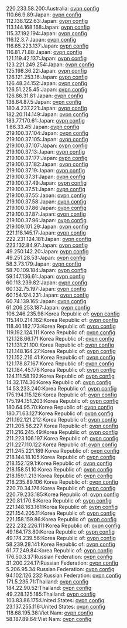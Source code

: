 220.233.58.200:Australia: [ovpn config](vpn/220_233_58_200.ovpn)  
110.66.9.89:Japan: [ovpn config](vpn/110_66_9_89.ovpn)  
112.138.122.63:Japan: [ovpn config](vpn/112_138_122_63.ovpn)  
113.144.168.168:Japan: [ovpn config](vpn/113_144_168_168.ovpn)  
115.37.192.194:Japan: [ovpn config](vpn/115_37_192_194.ovpn)  
116.12.3.7:Japan: [ovpn config](vpn/116_12_3_7.ovpn)  
116.65.223.137:Japan: [ovpn config](vpn/116_65_223_137.ovpn)  
116.81.71.88:Japan: [ovpn config](vpn/116_81_71_88.ovpn)  
121.119.42.137:Japan: [ovpn config](vpn/121_119_42_137.ovpn)  
123.221.249.254:Japan: [ovpn config](vpn/123_221_249_254.ovpn)  
125.198.36.22:Japan: [ovpn config](vpn/125_198_36_22.ovpn)  
126.121.253.16:Japan: [ovpn config](vpn/126_121_253_16.ovpn)  
126.48.34.152:Japan: [ovpn config](vpn/126_48_34_152.ovpn)  
126.51.225.45:Japan: [ovpn config](vpn/126_51_225_45.ovpn)  
126.86.31.81:Japan: [ovpn config](vpn/126_86_31_81.ovpn)  
138.64.87.5:Japan: [ovpn config](vpn/138_64_87_5.ovpn)  
180.4.237.221:Japan: [ovpn config](vpn/180_4_237_221.ovpn)  
182.20.114.149:Japan: [ovpn config](vpn/182_20_114_149.ovpn)  
183.77.170.61:Japan: [ovpn config](vpn/183_77_170_61.ovpn)  
1.66.33.45:Japan: [ovpn config](vpn/1_66_33_45.ovpn)  
219.100.37.104:Japan: [ovpn config](vpn/219_100_37_104.ovpn)  
219.100.37.105:Japan: [ovpn config](vpn/219_100_37_105.ovpn)  
219.100.37.107:Japan: [ovpn config](vpn/219_100_37_107.ovpn)  
219.100.37.13:Japan: [ovpn config](vpn/219_100_37_13.ovpn)  
219.100.37.177:Japan: [ovpn config](vpn/219_100_37_177.ovpn)  
219.100.37.182:Japan: [ovpn config](vpn/219_100_37_182.ovpn)  
219.100.37.19:Japan: [ovpn config](vpn/219_100_37_19.ovpn)  
219.100.37.31:Japan: [ovpn config](vpn/219_100_37_31.ovpn)  
219.100.37.49:Japan: [ovpn config](vpn/219_100_37_49.ovpn)  
219.100.37.51:Japan: [ovpn config](vpn/219_100_37_51.ovpn)  
219.100.37.55:Japan: [ovpn config](vpn/219_100_37_55.ovpn)  
219.100.37.58:Japan: [ovpn config](vpn/219_100_37_58.ovpn)  
219.100.37.86:Japan: [ovpn config](vpn/219_100_37_86.ovpn)  
219.100.37.87:Japan: [ovpn config](vpn/219_100_37_87.ovpn)  
219.100.37.96:Japan: [ovpn config](vpn/219_100_37_96.ovpn)  
219.109.101.29:Japan: [ovpn config](vpn/219_109_101_29.ovpn)  
221.118.145.17:Japan: [ovpn config](vpn/221_118_145_17.ovpn)  
222.231.124.181:Japan: [ovpn config](vpn/222_231_124_181.ovpn)  
223.132.84.97:Japan: [ovpn config](vpn/223_132_84_97.ovpn)  
49.250.142.20:Japan: [ovpn config](vpn/49_250_142_20.ovpn)  
49.251.28.53:Japan: [ovpn config](vpn/49_251_28_53.ovpn)  
58.3.73.179:Japan: [ovpn config](vpn/58_3_73_179.ovpn)  
58.70.109.184:Japan: [ovpn config](vpn/58_70_109_184.ovpn)  
59.147.136.61:Japan: [ovpn config](vpn/59_147_136_61.ovpn)  
60.113.239.82:Japan: [ovpn config](vpn/60_113_239_82.ovpn)  
60.132.75.197:Japan: [ovpn config](vpn/60_132_75_197.ovpn)  
60.154.124.231:Japan: [ovpn config](vpn/60_154_124_231.ovpn)  
60.74.139.165:Japan: [ovpn config](vpn/60_74_139_165.ovpn)  
61.206.253.187:Japan: [ovpn config](vpn/61_206_253_187.ovpn)  
106.246.235.98:Korea Republic of: [ovpn config](vpn/106_246_235_98.ovpn)  
115.140.214.162:Korea Republic of: [ovpn config](vpn/115_140_214_162.ovpn)  
118.40.182.173:Korea Republic of: [ovpn config](vpn/118_40_182_173.ovpn)  
119.192.124.111:Korea Republic of: [ovpn config](vpn/119_192_124_111.ovpn)  
121.128.66.171:Korea Republic of: [ovpn config](vpn/121_128_66_171.ovpn)  
121.131.21.100:Korea Republic of: [ovpn config](vpn/121_131_21_100.ovpn)  
121.148.164.27:Korea Republic of: [ovpn config](vpn/121_148_164_27.ovpn)  
121.152.216.41:Korea Republic of: [ovpn config](vpn/121_152_216_41.ovpn)  
121.178.87.167:Korea Republic of: [ovpn config](vpn/121_178_87_167.ovpn)  
121.184.45.176:Korea Republic of: [ovpn config](vpn/121_184_45_176.ovpn)  
124.111.58.192:Korea Republic of: [ovpn config](vpn/124_111_58_192.ovpn)  
14.32.174.36:Korea Republic of: [ovpn config](vpn/14_32_174_36.ovpn)  
14.53.233.240:Korea Republic of: [ovpn config](vpn/14_53_233_240.ovpn)  
175.194.115.126:Korea Republic of: [ovpn config](vpn/175_194_115_126.ovpn)  
175.194.151.203:Korea Republic of: [ovpn config](vpn/175_194_151_203.ovpn)  
180.64.95.70:Korea Republic of: [ovpn config](vpn/180_64_95_70.ovpn)  
180.71.63.127:Korea Republic of: [ovpn config](vpn/180_71_63_127.ovpn)  
211.192.121.212:Korea Republic of: [ovpn config](vpn/211_192_121_212.ovpn)  
211.205.56.227:Korea Republic of: [ovpn config](vpn/211_205_56_227.ovpn)  
211.216.245.49:Korea Republic of: [ovpn config](vpn/211_216_245_49.ovpn)  
211.223.106.197:Korea Republic of: [ovpn config](vpn/211_223_106_197.ovpn)  
211.227.110.122:Korea Republic of: [ovpn config](vpn/211_227_110_122.ovpn)  
211.245.221.189:Korea Republic of: [ovpn config](vpn/211_245_221_189.ovpn)  
218.144.18.105:Korea Republic of: [ovpn config](vpn/218_144_18_105.ovpn)  
218.152.129.1:Korea Republic of: [ovpn config](vpn/218_152_129_1.ovpn)  
218.158.51.10:Korea Republic of: [ovpn config](vpn/218_158_51_10.ovpn)  
218.159.1.213:Korea Republic of: [ovpn config](vpn/218_159_1_213.ovpn)  
218.235.89.106:Korea Republic of: [ovpn config](vpn/218_235_89_106.ovpn)  
220.70.34.176:Korea Republic of: [ovpn config](vpn/220_70_34_176.ovpn)  
220.79.233.185:Korea Republic of: [ovpn config](vpn/220_79_233_185.ovpn)  
220.81.170.8:Korea Republic of: [ovpn config](vpn/220_81_170_8.ovpn)  
221.148.163.161:Korea Republic of: [ovpn config](vpn/221_148_163_161.ovpn)  
221.154.205.11:Korea Republic of: [ovpn config](vpn/221_154_205_11.ovpn)  
221.158.159.86:Korea Republic of: [ovpn config](vpn/221_158_159_86.ovpn)  
222.232.226.111:Korea Republic of: [ovpn config](vpn/222_232_226_111.ovpn)  
49.164.173.80:Korea Republic of: [ovpn config](vpn/49_164_173_80.ovpn)  
49.174.239.56:Korea Republic of: [ovpn config](vpn/49_174_239_56.ovpn)  
58.239.28.141:Korea Republic of: [ovpn config](vpn/58_239_28_141.ovpn)  
61.77.249.84:Korea Republic of: [ovpn config](vpn/61_77_249_84.ovpn)  
176.50.3.37:Russian Federation: [ovpn config](vpn/176_50_3_37.ovpn)  
31.200.224.17:Russian Federation: [ovpn config](vpn/31_200_224_17.ovpn)  
5.206.95.34:Russian Federation: [ovpn config](vpn/5_206_95_34.ovpn)  
94.102.126.232:Russian Federation: [ovpn config](vpn/94_102_126_232.ovpn)  
171.5.235.71:Thailand: [ovpn config](vpn/171_5_235_71.ovpn)  
184.22.90.52:Thailand: [ovpn config](vpn/184_22_90_52.ovpn)  
49.228.125.185:Thailand: [ovpn config](vpn/49_228_125_185.ovpn)  
103.83.86.175:United States: [ovpn config](vpn/103_83_86_175.ovpn)  
23.137.255.116:United States: [ovpn config](vpn/23_137_255_116.ovpn)  
118.68.195.38:Viet Nam: [ovpn config](vpn/118_68_195_38.ovpn)  
58.187.89.64:Viet Nam: [ovpn config](vpn/58_187_89_64.ovpn)  
